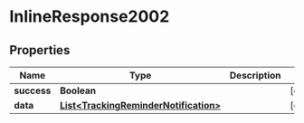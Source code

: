
# InlineResponse2002

## Properties
Name | Type | Description | Notes
------------ | ------------- | ------------- | -------------
**success** | **Boolean** |  |  [optional]
**data** | [**List&lt;TrackingReminderNotification&gt;**](TrackingReminderNotification.md) |  |  [optional]



